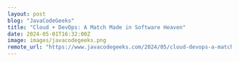 ```yaml
---
layout: post
blog: "JavaCodeGeeks"
title: "Cloud + DevOps: A Match Made in Software Heaven"
date: 2024-05-01T16:32:00Z
image: images/javacodegeeks.png
remote_url: "https://www.javacodegeeks.com/2024/05/cloud-devops-a-match-made-in-software-heaven.html"
---
```

